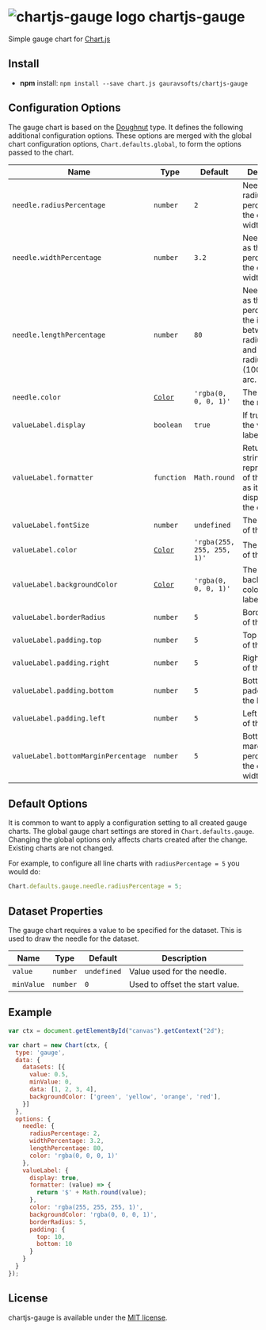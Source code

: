 # ![chartjs-gauge logo](./samples/logo.svg) chartjs-gauge

Simple gauge chart for [Chart.js](https://www.chartjs.org/)

## Install

- **npm** install: `npm install --save chart.js gauravsofts/chartjs-gauge`

<!---
## Documentation

- [Samples](https://codepen.io/???/)
--->
## Configuration Options

The gauge chart is based on the [Doughnut](https://www.chartjs.org/docs/latest/charts/doughnut.html#dataset-properties) type. It  defines the following additional configuration options. These options are merged with the global chart configuration options, `Chart.defaults.global`, to form the options passed to the chart.

| Name | Type | Default | Description
| ---- | ---- | ------- | -----------
| `needle.radiusPercentage`           | `number`                                                           | `2`                        | Needle circle radius as the percentage of the chart area width.
| `needle.widthPercentage`            | `number`                                                           | `3.2`                      | Needle width as the percentage of the chart area width.
| `needle.lengthPercentage`           | `number`                                                           | `80`                       | Needle length as the percentage of the interval between inner radius (0%) and outer radius (100%) of the arc.
| `needle.color`                      | [`Color`](https://www.chartjs.org/docs/latest/general/colors.html) | `'rgba(0, 0, 0, 1)'`       | The color of the needle.
| `valueLabel.display`                | `boolean`                                                          | `true`                     | If true, display the value label.
| `valueLabel.formatter`              | `function`                                                         | `Math.round`               | Returns the string representation of the value as it should be displayed on the chart.
| `valueLabel.fontSize`               | `number`                                                           | `undefined`                | The font size of the label.
| `valueLabel.color`                  | [`Color`](https://www.chartjs.org/docs/latest/general/colors.html) | `'rgba(255, 255, 255, 1)'` | The text color of the label.
| `valueLabel.backgroundColor`        | [`Color`](https://www.chartjs.org/docs/latest/general/colors.html) | `'rgba(0, 0, 0, 1)'`       | The background color of the label.
| `valueLabel.borderRadius`           | `number`                                                           | `5`                        | Border radius of the label.
| `valueLabel.padding.top`            | `number`                                                           | `5`                        | Top padding of the label.
| `valueLabel.padding.right`          | `number`                                                           | `5`                        | Right padding of the label.
| `valueLabel.padding.bottom`         | `number`                                                           | `5`                        | Bottom padding of the label.
| `valueLabel.padding.left`           | `number`                                                           | `5`                        | Left padding of the label.
| `valueLabel.bottomMarginPercentage` | `number`                                                           | `5`                        | Bottom margin as the percentage of the chart area width.


## Default Options

It is common to want to apply a configuration setting to all created gauge charts. The global gauge chart settings are stored in `Chart.defaults.gauge`. Changing the global options only affects charts created after the change. Existing charts are not changed.

For example, to configure all line charts with `radiusPercentage = 5` you would do:
```javascript
Chart.defaults.gauge.needle.radiusPercentage = 5;
```

## Dataset Properties

The gauge chart requires a value to be specified for the dataset. This is used to draw the needle for the dataset.

| Name       | Type     | Default     | Description
| ---------- | -------- | ----------- | -----------
| `value`    | `number` | `undefined` | Value used for the needle.
| `minValue` | `number` | `0`         | Used to offset the start value.


## Example

```javascript
var ctx = document.getElementById("canvas").getContext("2d");

var chart = new Chart(ctx, {
  type: 'gauge',
  data: {
    datasets: [{
      value: 0.5,
      minValue: 0,
      data: [1, 2, 3, 4],
      backgroundColor: ['green', 'yellow', 'orange', 'red'],
    }]
  },
  options: {
    needle: {
      radiusPercentage: 2,
      widthPercentage: 3.2,
      lengthPercentage: 80,
      color: 'rgba(0, 0, 0, 1)'
    },
    valueLabel: {
      display: true,
      formatter: (value) => {
        return '$' + Math.round(value);
      },
      color: 'rgba(255, 255, 255, 1)',
      backgroundColor: 'rgba(0, 0, 0, 1)',
      borderRadius: 5,
      padding: {
        top: 10,
        bottom: 10
      }
    }
  }
});
```

## License

chartjs-gauge is available under the [MIT license](https://opensource.org/licenses/MIT).
